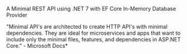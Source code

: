 A Minimal REST API using .NET 7 with EF Core In-Memory Database Provider

"Minimal API's are architected to create HTTP API's with minimal dependencies. They are ideal for microservices and apps that want to include only the minimal files, features, and dependencies in ASP.NET Core." - Microsoft Docs*
